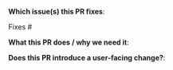**Which issue(s) this PR fixes**:
<!--
*Automatically closes linked issue when PR is merged.
Usage: `Fixes #<issue number>`, or `Fixes (paste link of issue)`.
-->
Fixes #


**What this PR does / why we need it**:


**Does this PR introduce a user-facing change?**:
<!--
If no, just write "NONE" in the release-note block below.
If yes, a release note is required:
Enter your extended release note in the block below. If the PR requires additional action from users switching to the new release, include the string "action required".

For more information about release notes, see kubernetes' guide here:
http://git.k8s.io/community/contributors/guide/release-notes.md
-->
```release-note

```
